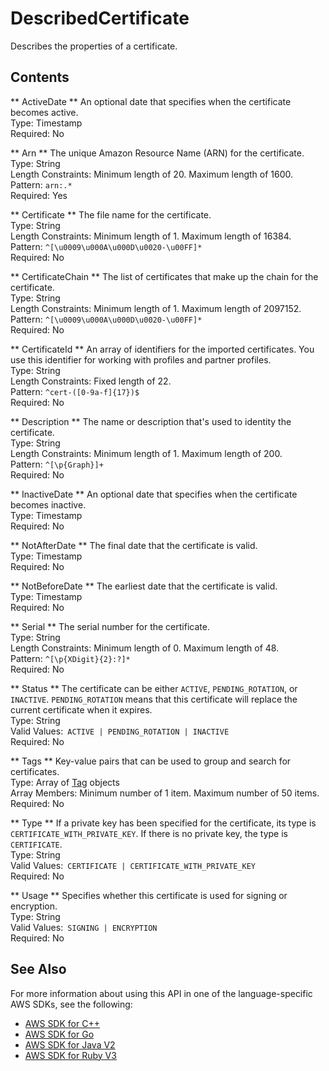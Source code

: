 # DescribedCertificate<a name="API_DescribedCertificate"></a>

Describes the properties of a certificate\.

## Contents<a name="API_DescribedCertificate_Contents"></a>

 ** ActiveDate **   <a name="TransferFamily-Type-DescribedCertificate-ActiveDate"></a>
An optional date that specifies when the certificate becomes active\.  
Type: Timestamp  
Required: No

 ** Arn **   <a name="TransferFamily-Type-DescribedCertificate-Arn"></a>
The unique Amazon Resource Name \(ARN\) for the certificate\.  
Type: String  
Length Constraints: Minimum length of 20\. Maximum length of 1600\.  
Pattern: `arn:.*`   
Required: Yes

 ** Certificate **   <a name="TransferFamily-Type-DescribedCertificate-Certificate"></a>
The file name for the certificate\.  
Type: String  
Length Constraints: Minimum length of 1\. Maximum length of 16384\.  
Pattern: `^[\u0009\u000A\u000D\u0020-\u00FF]*`   
Required: No

 ** CertificateChain **   <a name="TransferFamily-Type-DescribedCertificate-CertificateChain"></a>
The list of certificates that make up the chain for the certificate\.  
Type: String  
Length Constraints: Minimum length of 1\. Maximum length of 2097152\.  
Pattern: `^[\u0009\u000A\u000D\u0020-\u00FF]*`   
Required: No

 ** CertificateId **   <a name="TransferFamily-Type-DescribedCertificate-CertificateId"></a>
An array of identifiers for the imported certificates\. You use this identifier for working with profiles and partner profiles\.  
Type: String  
Length Constraints: Fixed length of 22\.  
Pattern: `^cert-([0-9a-f]{17})$`   
Required: No

 ** Description **   <a name="TransferFamily-Type-DescribedCertificate-Description"></a>
The name or description that's used to identity the certificate\.   
Type: String  
Length Constraints: Minimum length of 1\. Maximum length of 200\.  
Pattern: `^[\p{Graph}]+`   
Required: No

 ** InactiveDate **   <a name="TransferFamily-Type-DescribedCertificate-InactiveDate"></a>
An optional date that specifies when the certificate becomes inactive\.  
Type: Timestamp  
Required: No

 ** NotAfterDate **   <a name="TransferFamily-Type-DescribedCertificate-NotAfterDate"></a>
The final date that the certificate is valid\.  
Type: Timestamp  
Required: No

 ** NotBeforeDate **   <a name="TransferFamily-Type-DescribedCertificate-NotBeforeDate"></a>
The earliest date that the certificate is valid\.  
Type: Timestamp  
Required: No

 ** Serial **   <a name="TransferFamily-Type-DescribedCertificate-Serial"></a>
The serial number for the certificate\.  
Type: String  
Length Constraints: Minimum length of 0\. Maximum length of 48\.  
Pattern: `^[\p{XDigit}{2}:?]*`   
Required: No

 ** Status **   <a name="TransferFamily-Type-DescribedCertificate-Status"></a>
The certificate can be either `ACTIVE`, `PENDING_ROTATION`, or `INACTIVE`\. `PENDING_ROTATION` means that this certificate will replace the current certificate when it expires\.  
Type: String  
Valid Values:` ACTIVE | PENDING_ROTATION | INACTIVE`   
Required: No

 ** Tags **   <a name="TransferFamily-Type-DescribedCertificate-Tags"></a>
Key\-value pairs that can be used to group and search for certificates\.  
Type: Array of [Tag](API_Tag.md) objects  
Array Members: Minimum number of 1 item\. Maximum number of 50 items\.  
Required: No

 ** Type **   <a name="TransferFamily-Type-DescribedCertificate-Type"></a>
If a private key has been specified for the certificate, its type is `CERTIFICATE_WITH_PRIVATE_KEY`\. If there is no private key, the type is `CERTIFICATE`\.  
Type: String  
Valid Values:` CERTIFICATE | CERTIFICATE_WITH_PRIVATE_KEY`   
Required: No

 ** Usage **   <a name="TransferFamily-Type-DescribedCertificate-Usage"></a>
Specifies whether this certificate is used for signing or encryption\.  
Type: String  
Valid Values:` SIGNING | ENCRYPTION`   
Required: No

## See Also<a name="API_DescribedCertificate_SeeAlso"></a>

For more information about using this API in one of the language\-specific AWS SDKs, see the following:
+  [AWS SDK for C\+\+](https://docs.aws.amazon.com/goto/SdkForCpp/transfer-2018-11-05/DescribedCertificate) 
+  [AWS SDK for Go](https://docs.aws.amazon.com/goto/SdkForGoV1/transfer-2018-11-05/DescribedCertificate) 
+  [AWS SDK for Java V2](https://docs.aws.amazon.com/goto/SdkForJavaV2/transfer-2018-11-05/DescribedCertificate) 
+  [AWS SDK for Ruby V3](https://docs.aws.amazon.com/goto/SdkForRubyV3/transfer-2018-11-05/DescribedCertificate) 